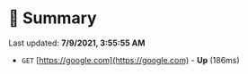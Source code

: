 # 📖 Summary
Last updated: **7/9/2021, 3:55:55 AM**

- `GET` [https://google.com](https://google.com) - **Up** (186ms)
